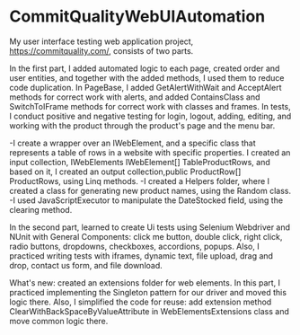 # CommitQualityWebUIAutomation
My user interface testing web application project, https://commitquality.com/, consists of two parts.

In the first part, I added automated logic to each page, created order and user entities, and together with the added methods, I used them to reduce code duplication. In PageBase, I added GetAlertWithWait and AcceptAlert methods for correct work with alerts, and added ContainsClass and SwitchToIFrame methods for correct work with classes and frames.  In tests, I conduct positive and negative testing for login, logout, adding, editing, and working with the product through the product's page and the menu bar.

-I create a wrapper over an IWebElement, and a specific class that represents a table of rows in a website with specific properties. I created an input collection, IWebElements IWebElement[] TableProductRows, and based on it, I created an output collection,public ProductRow[] ProductRows, using Linq methods.
-I created a Helpers folder, where I created a class for generating new product names, using the Random class.
-I used JavaScriptExecutor to manipulate the DateStocked field, using the clearing method.

In the second part, learned to create Ui tests using Selenium Webdriver and NUnit with General Components: click me button, double click, right click, radio buttons, dropdowns, checkboxes, accordions, popups. Also, I practiced writing tests with iframes, dynamic text, file upload, drag and drop, contact us form, and file download.

What's new: created an extensions folder for web elements.
In this part, I practiced implementing the Singleton pattern for our driver and moved this logic there. Also, I simplified the code for reuse: add extension method ClearWithBackSpaceByValueAttribute in WebElementsExtensions class and move common logic there.

